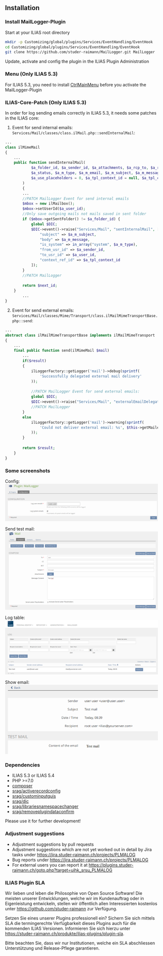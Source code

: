 ## Installation

### Install MailLogger-Plugin
Start at your ILIAS root directory
```bash
mkdir -p Customizing/global/plugins/Services/EventHandling/EventHook
cd Customizing/global/plugins/Services/EventHandling/EventHook
git clone https://github.com/studer-raimann/MailLogger.git MailLogger
```
Update, activate and config the plugin in the ILIAS Plugin Administration

### Menu (Only ILIAS 5.3)
For ILIAS 5.3, you need to install [CtrlMainMenu](https://github.com/studer-raimann/CtrlMainMenu) before you activate the MailLogger-Plugin

### ILIAS-Core-Patch (Only ILIAS 5.3)
In order for log sending emails correctly in ILIAS 5.3, it needs some patches in the ILIAS core:

1. Event for send internal emails:
`Services/Mail/classes/class.ilMail.php::sendInternalMail`:
```php
...
class ilMimeMail
{
	...
	public function sendInternalMail(
    		$a_folder_id, $a_sender_id, $a_attachments, $a_rcp_to, $a_rcp_cc, $a_rcp_bcc,
    		$a_status, $a_m_type, $a_m_email, $a_m_subject, $a_m_message, $a_user_id = 0,
    		$a_use_placeholders = 0, $a_tpl_context_id = null, $a_tpl_context_params = array()
    	)
    	{
    	...
		//PATCH MailLogger Event for send internal emails
		$mbox = new ilMailbox();
		$mbox->setUserId($a_user_id);
		//Only save outgoing mails not mails saved in sent folder
		if ($mbox->getSentFolder() != $a_folder_id) {
			global $DIC;
			$DIC->event()->raise("Services/Mail", "sentInternalMail", [
				"subject" => $a_m_subject,
				"body" => $a_m_message,
				"is_system" => in_array("system", $a_m_type),
				"from_usr_id" => $a_sender_id,
				"to_usr_id" => $a_user_id,
				"context_ref_id" => $a_tpl_context_id
			]);
		}
		//PATCH MailLogger

		return $next_id;
    }
    	...
}
```
2. Event for send external emails:
`Services/Mail/classes/Mime/Transport/class.ilMailMimeTransportBase.php::send`:
```php
...
abstract class ilMailMimeTransportBase implements ilMailMimeTransport
{
	...
	final public function send(ilMimeMail $mail)
		...
		if($result)
		{
			ilLoggerFactory::getLogger('mail')->debug(sprintf(
				'Successfully delegated external mail delivery'
			));
		
			//PATCH MailLogger Event for send external emails:
			global $DIC;
			$DIC->event()->raise("Services/Mail", "externalEmailDelegated", [ "mail" => $mail ]);
			//PATCH MailLogger
		}
		else
			ilLoggerFactory::getLogger('mail')->warning(sprintf(
				'Could not deliver external email: %s', $this->getMailer()->ErrorInfo
			));
		}

		return $result;
	}
}
```

### Some screenshots
Config:
![Config](./doc/screenshots/config.png)

Send test mail:
![Send test mail](./doc/screenshots/send_test_mail.png)

Log table:
![Log table](./doc/screenshots/log_table.png)

Show email:
![Show email](./doc/screenshots/show_email.png)

### Dependencies
* ILIAS 5.3 or ILIAS 5.4
* PHP >=7.0
* [composer](https://getcomposer.org)
* [srag/activerecordconfig](https://packagist.org/packages/srag/activerecordconfig)
* [srag/custominputguis](https://packagist.org/packages/srag/custominputguis)
* [srag/dic](https://packagist.org/packages/srag/dic)
* [srag/librariesnamespacechanger](https://packagist.org/packages/srag/librariesnamespacechanger)
* [srag/removeplugindataconfirm](https://packagist.org/packages/srag/removeplugindataconfirm)

Please use it for further development!

### Adjustment suggestions
* Adjustment suggestions by pull requests
* Adjustment suggestions which are not yet worked out in detail by Jira tasks under https://jira.studer-raimann.ch/projects/PLMALOG
* Bug reports under https://jira.studer-raimann.ch/projects/PLMALOG
* For external users you can report it at https://plugins.studer-raimann.ch/goto.php?target=uihk_srsu_PLMALOG

### ILIAS Plugin SLA
Wir lieben und leben die Philosophie von Open Source Software! Die meisten unserer Entwicklungen, welche wir im Kundenauftrag oder in Eigenleistung entwickeln, stellen wir öffentlich allen Interessierten kostenlos unter https://github.com/studer-raimann zur Verfügung.

Setzen Sie eines unserer Plugins professionell ein? Sichern Sie sich mittels SLA die termingerechte Verfügbarkeit dieses Plugins auch für die kommenden ILIAS Versionen. Informieren Sie sich hierzu unter https://studer-raimann.ch/produkte/ilias-plugins/plugin-sla.

Bitte beachten Sie, dass wir nur Institutionen, welche ein SLA abschliessen Unterstützung und Release-Pflege garantieren.
